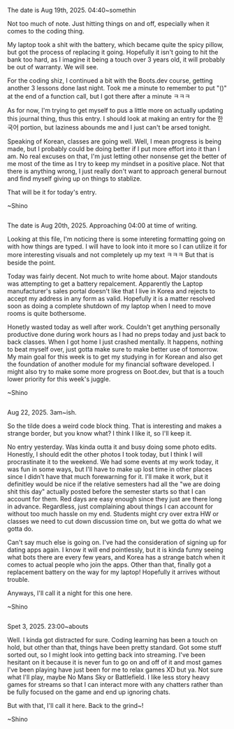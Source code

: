 The date is Aug 19th, 2025. 04:40~somethin

Not too much of note. Just hitting things on and off, especially when it comes to the coding thing.

My laptop took a shit with the battery, which became quite the spicy pillow, but got the process of replacing it going. Hopefully it isn't going to hit the bank too hard, as I imagine it being a touch over 3 years old, it will probably be out of warranty. We will see.

For the coding shiz, I continued a bit with the Boots.dev course, getting another 3 lessons done last night. Took me a minute to remember to put "()" at the end of a function call, but I got there after a minute ㅋㅋㅋ

As for now, I'm trying to get myself to pus a little more on actually updating this journal thing, thus this entry. I should look at making an entry for the 한국어 portion, but laziness abounds me and I just can't be arsed tonight.

Speaking of Korean, classes are going well. Well, I mean progress is being made, but I probably could be doing better if I put more effort into it than I am. No real excuses on that, I'm just letting other nonsense get the better of me most of the time as I try to keep my mindset in a positive place. Not that there is anything wrong, I just really don't want to approach general burnout and find myself giving up on things to stablize.

That will be it for today's entry.

~Shino

~~~~~
~~~~~

The date is Aug 20th, 2025. Approaching 04:00 at time of writing.

Looking at this file, I'm noticing there is some intereting formatting going on with how things are typed. I will have to look into it more so I can utilize it for more interesting visuals and not completely up my text ㅋㅋㅋ But that is beside the point.

Today was fairly decent. Not much to write home about. Major standouts was attempting to get a battery repalcement. Apparently the Laptop manufacturer's sales portal doesn't like that I live in Korea and rejects to accept my address in any form as valid. Hopefully it is a matter resolved soon as doing a complete shutdown of my laptop when I need to move rooms is quite bothersome.

Honetly wasted today as well after work. Couldn't get anything personally productive done during work hours as I had no preps today and just back to back classes. When I got home I just crashed mentally. It happens, nothing to beat myself over, just gotta make sure to make better use of tomorrow. My main goal for this week is to get my studying in for Korean and also get the foundation of another module for my financial software developed. I might also try to make some more progress on Boot.dev, but that is a touch lower priority for this week's juggle.

~Shino

~~~~
~~~~

Aug 22, 2025. 3am~ish.

So the tilde does a weird code block thing. That is interesting and makes a strange border, but you know what? I think I like it, so I'll keep it.

No entry yesterday. Was kinda outta it and busy doing some photo edits. Honestly, I should edit the other photos I took today, but I think I will procrastinate it to the weekend. We had some events at my work today, it was fun in some ways, but I'll have to make up lost time in other places since I didn't have that much forewarning for it. I'll make it work, but it definitley would be nice if the relative semesters had all the "we are doing shit this day" actually posted before the semester starts so that I can account for them. Red days are easy enough since they just are there long in advance. Regardless, just complaining about things I can account for without too much hassle on my end. Students might cry over extra HW or classes we need to cut down discussion time on, but we gotta do what we gotta do.

Can't say much else is going on. I've had the consideration of signing up for dating apps again. I know it will end pointlessly, but it is kinda funny seeing what bots there are every few years, and Korea has a strange batch when it comes to actual people who join the apps. Other than that, finally got a replacement battery on the way for my laptop! Hopefully it arrives without trouble.

Anyways, I'll call it a night for this one here.

~Shino

~~~~
~~~~

Spet 3, 2025. 23:00~abouts

Well. I kinda got distracted for sure. Coding learning has been a touch on hold, but other than that, things have been pretty standard. Got some stuff sorted out, so I might look into getting back into streaming. I've been hesitant on it because it is never fun to go on and off of it and most games I've been playing have just been for me to relax games XD but ya. Not sure what I'll play, maybe No Mans Sky or Battlefield. I like less story heavy games for streams so that I can interact more with any chatters rather than be fully focused on the game and end up ignoring chats.

But with that, I'll call it here. Back to the grind~!

~Shino

~~~~
~~~~
